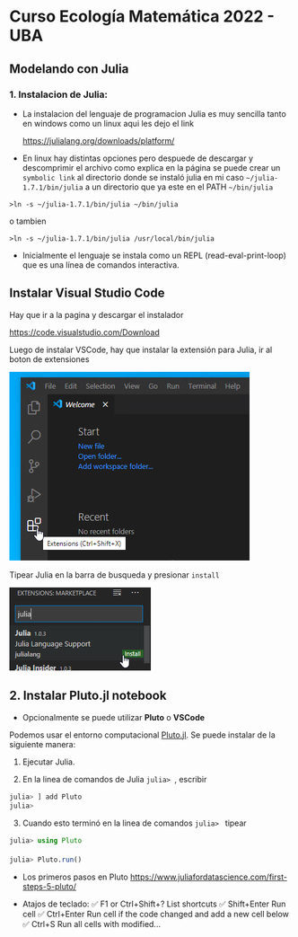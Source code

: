 # Curso Ecología Matemática 2022 - UBA

## Modelando con Julia

### 1. Instalacion de Julia:

* La instalacion del lenguaje de programacion Julia es muy sencilla tanto en windows como un linux aqui les dejo el link

  https://julialang.org/downloads/platform/

* En linux hay distintas opciones pero despuede de descargar y descomprimir el archivo como explica en la página se puede crear un `symbolic link` 
  al directorio donde se instaló julia en mi caso `~/julia-1.7.1/bin/julia` a un directorio que ya este en el PATH `~/bin/julia`

```
>ln -s ~/julia-1.7.1/bin/julia ~/bin/julia

```

o tambien

```
>ln -s ~/julia-1.7.1/bin/julia /usr/local/bin/julia

```


* Inicialmente el lenguaje se instala como un REPL (read-eval-print-loop) que es una línea de comandos interactiva.


## Instalar Visual Studio Code


Hay que ir a la pagina y descargar el instalador 

https://code.visualstudio.com/Download

Luego de instalar VSCode, hay que instalar la extensión para Julia, ir al boton de extensiones

![](Images/fig4-extension.png)

Tipear Julia en la barra de busqueda y presionar `install` 

![](Images/fig5-julia.png)


## 2. Instalar Pluto.jl notebook

* Opcionalmente se puede utilizar **Pluto** o **VSCode**

Podemos usar el entorno computacional [Pluto.jl](https://github.com/fonsp/Pluto.jl). Se puede instalar de la siguiente manera:

1. Ejecutar Julia.

2. En la linea de comandos de Julia `julia> `, escribir

```jl
julia> ] add Pluto
julia> 
```

3. Cuando esto terminó en la linea de comandos `julia> ` tipear

```jl
julia> using Pluto

julia> Pluto.run()

```
* Los primeros pasos en Pluto <https://www.juliafordatascience.com/first-steps-5-pluto/>

* Atajos de teclado: ✅ F1 or Ctrl+Shift+? List shortcuts ✅ Shift+Enter Run cell ✅ Ctrl+Enter Run cell if the code changed and add a new cell below ✅ Ctrl+S Run all cells with modified...

